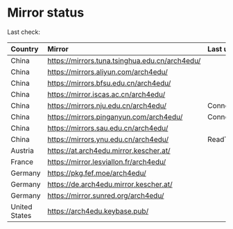 <script src="./time.js"></script>
# Mirror status
Last check: <script type="text/javascript">localize(1674973358.8095496);</script>

|Country|Mirror|Last update|
|:------|:-----|:----------|
|China|https://mirrors.tuna.tsinghua.edu.cn/arch4edu/|<script type="text/javascript">localize(1674931386);</script>|
|China|https://mirrors.aliyun.com/arch4edu/|<script type="text/javascript">localize(1674931386);</script>|
|China|https://mirrors.bfsu.edu.cn/arch4edu/|<script type="text/javascript">localize(1674931386);</script>|
|China|https://mirror.iscas.ac.cn/arch4edu/|<script type="text/javascript">localize(1674931386);</script>|
|China|https://mirrors.nju.edu.cn/arch4edu/|ConnectTimeout|
|China|https://mirrors.pinganyun.com/arch4edu/|ConnectionError|
|China|https://mirrors.sau.edu.cn/arch4edu/|<script type="text/javascript">localize(1673850842);</script>|
|China|https://mirrors.ynu.edu.cn/arch4edu/|ReadTimeout|
|Austria|https://at.arch4edu.mirror.kescher.at/|<script type="text/javascript">localize(1674931386);</script>|
|France|https://mirror.lesviallon.fr/arch4edu/|<script type="text/javascript">localize(1674153500);</script>|
|Germany|https://pkg.fef.moe/arch4edu/|<script type="text/javascript">localize(1674931386);</script>|
|Germany|https://de.arch4edu.mirror.kescher.at/|<script type="text/javascript">localize(1674931386);</script>|
|Germany|https://mirror.sunred.org/arch4edu/|<script type="text/javascript">localize(1674931386);</script>|
|United States|https://arch4edu.keybase.pub/|<script type="text/javascript">localize(1674931386);</script>|

<script src="./tablefilter/tablefilter.js"></script>
<script src="./table.js"></script>